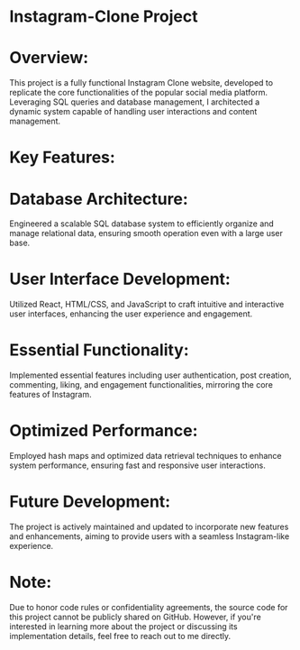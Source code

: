 # Instagram-Clone Project
# Overview:
  This project is a fully functional Instagram Clone website, developed to replicate the core functionalities of the popular social media platform. Leveraging SQL queries and database management, I architected a dynamic system capable of handling user interactions and content management.
# Key Features:
# Database Architecture: 
  Engineered a scalable SQL database system to efficiently organize and manage relational data, ensuring smooth operation even with a large user base.
# User Interface Development: 
  Utilized React, HTML/CSS, and JavaScript to craft intuitive and interactive user interfaces, enhancing the user experience and engagement.
# Essential Functionality: 
  Implemented essential features including user authentication, post creation, commenting, liking, and engagement functionalities, mirroring the core features of Instagram.
# Optimized Performance: 
  Employed hash maps and optimized data retrieval techniques to enhance system performance, ensuring fast and responsive user interactions.
# Future Development:
The project is actively maintained and updated to incorporate new features and enhancements, aiming to provide users with a seamless Instagram-like experience.

# Note: 
Due to honor code rules or confidentiality agreements, the source code for this project cannot be publicly shared on GitHub. However, if you're interested in learning more about the project or discussing its implementation details, feel free to reach out to me directly.
